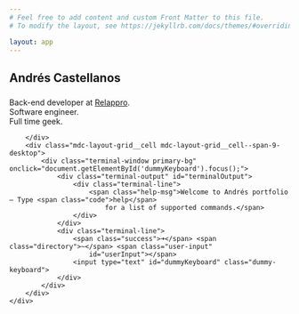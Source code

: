 ```yaml
---
# Feel free to add content and custom Front Matter to this file.
# To modify the layout, see https://jekyllrb.com/docs/themes/#overriding-theme-defaults

layout: app
---
```

<div class="mdc-layout-grid mdc-layout-grid--fixed-column-width">
    <div class="mdc-layout-grid__inner">
        <div class="mdc-layout-grid__cell mdc-layout-grid__cell--span-3-desktop profile-card-grid">
            <div class="mdc-card profile-card">
                <div class="mdc-card__media mdc-card__media--square profile-card__media"
                    >
                </div>
                <div class="mdc-card-content">
                    <div class="profile-card__primary">
                        <h2 class="profile-card__title mdc-typography mdc-typography--headline6">Andrés Castellanos</h2>
                        <h3 class="profile-card__subtitle mdc-typography mdc-typography--subtitle2"></h3>
                    </div>
                    <div class="profile-card__secondary mdc-typography mdc-typography--body2">Back-end developer at <a
                            href="https://www.relappro.com">Relappro</a>.</div>
                    <div class="profile-card__secondary mdc-typography mdc-typography--body2">Software engineer.</div>
                    <div class="profile-card__secondary mdc-typography mdc-typography--body2">Full time geek.</div>
                </div>
                <div class="mdc-card__actions">
                    <div class="mdc-card__action-icons">
                        <a href="mailto:acastellanosalcocer@gmail.com"
                            class="fas mdc-icon-button material-icons mdc-card__action mdc-card__action--icon--unbounded"
                            title="Let's talk, greet me!" data-mdc-ripple-is-unbounded="true"><i
                                class="fas fa-at"></i></a>
                        <a class="fab mdc-icon-button material-icons mdc-card__action mdc-card__action--icon--unbounded"
                            title="Follow me on twitter" data-mdc-ripple-is-unbounded="true"><i
                                class="fab fa-twitter"></i></a>
                        <a class="fab mdc-icon-button material-icons mdc-card__action mdc-card__action--icon--unbounded"
                            title="Contact me at LinkedIn" data-mdc-ripple-is-unbounded="true"><i
                                class="fab fa-linkedin-in"></i></a>
                    </div>
                </div>
            </div>

        </div>
        <div class="mdc-layout-grid__cell mdc-layout-grid__cell--span-9-desktop">
            <div class="terminal-window primary-bg" onclick="document.getElementById('dummyKeyboard').focus();">
                <div class="terminal-output" id="terminalOutput">
                    <div class="terminal-line">
                        <span class="help-msg">Welcome to Andrés portfolio — Type <span class="code">help</span>
                            for a list of supported commands.</span>
                    </div>
                </div>
                <div class="terminal-line">
                    <span class="success">➜</span> <span class="directory">~</span> <span class="user-input"
                        id="userInput"></span>
                    <input type="text" id="dummyKeyboard" class="dummy-keyboard">
                </div>
            </div>
        </div>
    </div>
</div>